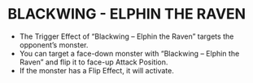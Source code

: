
# BLACKWING - ELPHIN THE RAVEN

*   The Trigger Effect of “Blackwing – Elphin the Raven” targets the opponent’s monster.
*   You can target a face-down monster with “Blackwing – Elphin the Raven” and flip it to face-up Attack Position.
*   If the monster has a Flip Effect, it will activate.

  